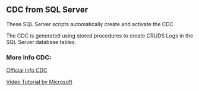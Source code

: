 ## CDC from SQL Server

These SQL Server scripts automatically create and activate the CDC

The CDC is generated using stored procedures to create CRUDS Logs in the SQL Server database tables.


### More Info CDC:

[Official Info CDC](https://learn.microsoft.com/en-us/sql/relational-databases/track-changes/about-change-data-capture-sql-server?view=sql-server-ver16)

[Video Tutorial by Microsoft](https://www.youtube.com/watch?v=vYY1muLkNZk)
